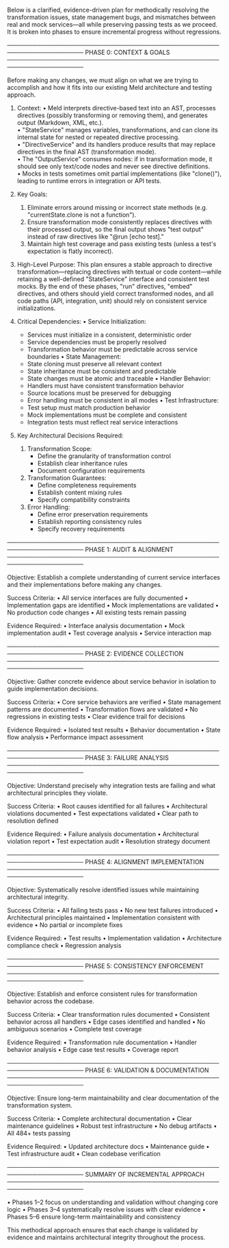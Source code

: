 Below is a clarified, evidence-driven plan for methodically resolving the transformation issues, state management bugs, and mismatches between real and mock services—all while preserving passing tests as we proceed. It is broken into phases to ensure incremental progress without regressions.

────────────────────────────────────────────────────────────────────
PHASE 0: CONTEXT & GOALS
────────────────────────────────────────────────────────────────────

Before making any changes, we must align on what we are trying to accomplish and how it fits into our existing Meld architecture and testing approach.

1. Context:
   • Meld interprets directive-based text into an AST, processes directives (possibly transforming or removing them), and generates output (Markdown, XML, etc.).  
   • "StateService" manages variables, transformations, and can clone its internal state for nested or repeated directive processing.  
   • "DirectiveService" and its handlers produce results that may replace directives in the final AST (transformation mode).  
   • The "OutputService" consumes nodes: if in transformation mode, it should see only text/code nodes and never see directive definitions.  
   • Mocks in tests sometimes omit partial implementations (like "clone()"), leading to runtime errors in integration or API tests.

2. Key Goals:
   1) Eliminate errors around missing or incorrect state methods (e.g. "currentState.clone is not a function").  
   2) Ensure transformation mode consistently replaces directives with their processed output, so the final output shows "test output" instead of raw directives like "@run [echo test]."  
   3) Maintain high test coverage and pass existing tests (unless a test's expectation is flatly incorrect).

3. High-Level Purpose:
   This plan ensures a stable approach to directive transformation—replacing directives with textual or code content—while retaining a well-defined "StateService" interface and consistent test mocks. By the end of these phases, "run" directives, "embed" directives, and others should yield correct transformed nodes, and all code paths (API, integration, unit) should rely on consistent service initializations.

4. Critical Dependencies:
   • Service Initialization:
     - Services must initialize in a consistent, deterministic order
     - Service dependencies must be properly resolved
     - Transformation behavior must be predictable across service boundaries
   • State Management:
     - State cloning must preserve all relevant context
     - State inheritance must be consistent and predictable
     - State changes must be atomic and traceable
   • Handler Behavior:
     - Handlers must have consistent transformation behavior
     - Source locations must be preserved for debugging
     - Error handling must be consistent in all modes
   • Test Infrastructure:
     - Test setup must match production behavior
     - Mock implementations must be complete and consistent
     - Integration tests must reflect real service interactions

5. Key Architectural Decisions Required:
   1. Transformation Scope:
      - Define the granularity of transformation control
      - Establish clear inheritance rules
      - Document configuration requirements
   2. Transformation Guarantees:
      - Define completeness requirements
      - Establish content mixing rules
      - Specify compatibility constraints
   3. Error Handling:
      - Define error preservation requirements
      - Establish reporting consistency rules
      - Specify recovery requirements

────────────────────────────────────────────────────────────────────
PHASE 1: AUDIT & ALIGNMENT
────────────────────────────────────────────────────────────────────

Objective: Establish a complete understanding of current service interfaces and their implementations before making any changes.

Success Criteria:
• All service interfaces are fully documented
• Implementation gaps are identified
• Mock implementations are validated
• No production code changes
• All existing tests remain passing

Evidence Required:
• Interface analysis documentation
• Mock implementation audit
• Test coverage analysis
• Service interaction map

────────────────────────────────────────────────────────────────────
PHASE 2: EVIDENCE COLLECTION
────────────────────────────────────────────────────────────────────

Objective: Gather concrete evidence about service behavior in isolation to guide implementation decisions.

Success Criteria:
• Core service behaviors are verified
• State management patterns are documented
• Transformation flows are validated
• No regressions in existing tests
• Clear evidence trail for decisions

Evidence Required:
• Isolated test results
• Behavior documentation
• State flow analysis
• Performance impact assessment

────────────────────────────────────────────────────────────────────
PHASE 3: FAILURE ANALYSIS
────────────────────────────────────────────────────────────────────

Objective: Understand precisely why integration tests are failing and what architectural principles they violate.

Success Criteria:
• Root causes identified for all failures
• Architectural violations documented
• Test expectations validated
• Clear path to resolution defined

Evidence Required:
• Failure analysis documentation
• Architectural violation report
• Test expectation audit
• Resolution strategy document

────────────────────────────────────────────────────────────────────
PHASE 4: ALIGNMENT IMPLEMENTATION
────────────────────────────────────────────────────────────────────

Objective: Systematically resolve identified issues while maintaining architectural integrity.

Success Criteria:
• All failing tests pass
• No new test failures introduced
• Architectural principles maintained
• Implementation consistent with evidence
• No partial or incomplete fixes

Evidence Required:
• Test results
• Implementation validation
• Architecture compliance check
• Regression analysis

────────────────────────────────────────────────────────────────────
PHASE 5: CONSISTENCY ENFORCEMENT
────────────────────────────────────────────────────────────────────

Objective: Establish and enforce consistent rules for transformation behavior across the codebase.

Success Criteria:
• Clear transformation rules documented
• Consistent behavior across all handlers
• Edge cases identified and handled
• No ambiguous scenarios
• Complete test coverage

Evidence Required:
• Transformation rule documentation
• Handler behavior analysis
• Edge case test results
• Coverage report

────────────────────────────────────────────────────────────────────
PHASE 6: VALIDATION & DOCUMENTATION
────────────────────────────────────────────────────────────────────

Objective: Ensure long-term maintainability and clear documentation of the transformation system.

Success Criteria:
• Complete architectural documentation
• Clear maintenance guidelines
• Robust test infrastructure
• No debug artifacts
• All 484+ tests passing

Evidence Required:
• Updated architecture docs
• Maintenance guide
• Test infrastructure audit
• Clean codebase verification

────────────────────────────────────────────────────────────────────
SUMMARY OF INCREMENTAL APPROACH
────────────────────────────────────────────────────────────────────

• Phases 1–2 focus on understanding and validation without changing core logic
• Phases 3–4 systematically resolve issues with clear evidence
• Phases 5–6 ensure long-term maintainability and consistency

This methodical approach ensures that each change is validated by evidence and maintains architectural integrity throughout the process.
